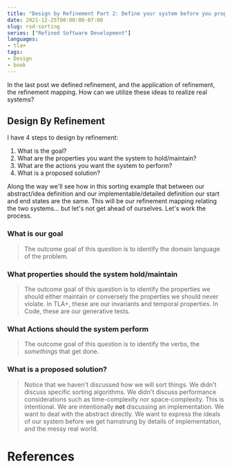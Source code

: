 ```yaml
---
title: "Design by Refinement Part 2: Define your system before you propose a solution"
date: 2021-12-25T00:00:00-07:00
slug: rsd-sorting 
series: ["Refined Software Development"]
languages:
- tla+
tags:  
- Design
- book
---
```


In the last post we defined refinement, and the application of refinement, the refinement mapping. How can we utilize these ideas to realize real systems?

## Design By Refinement

I have 4 steps to design by refinement: 

1. What is the goal? 
2. What are the properties you want the system to hold/maintain?
3. What are the actions you want the system to perform?
4. What is a proposed solution?

Along the way we'll see how in this sorting example that between our abstract/idea definition and our implementable/detailed definition our start and end states are the same. This will be our refinement mapping relating the two systems... but let's not get ahead of ourselves. Let's work the process.

### What is our goal

> The outcome goal of this question is to identify the domain language of the problem. 

### What properties should the system hold/maintain

> The outcome goal of this question is to identify the properties we should either maintain or conversely the properties we should never violate. In TLA+, these are our invariants and temporal properties. In Code, these are our generative tests. 


### What Actions should the system perform

> The outcome goal of this question is to identify the verbs, the *somethings* that get done. 


### What is a proposed solution?

> Notice that we haven't discussed how we will sort things. We didn't discuss specific sorting algorithms. We didn't discuss performance considerations such as time-complexity nor space-complexity. This is intentional. We are intentionally **not** discussing an implementation. We want to deal with the abstract directly. We want to express the ideals of our system before we get hamstrung by details of implementation, and the messy real world. 


# References

[^1]: This phrase is beautiful in Sign Language. If you ever see me at a conference, please ask me for it's ASL translation. 
[^2]: Wikipedia. Test Driven Development. https://en.wikipedia.org/wiki/Test-driven_development
[^3]: Research. "Spike story" , whatever you call it, it's not production development. 
[^4]: Lamport, Leslie. The Hyperbook. https://lamport.azurewebsites.net/tla/hyperbook.html
[^5]: Beck, K. Grenning, J. et. al. Agile Manifesto. https://agilemanifesto.org/